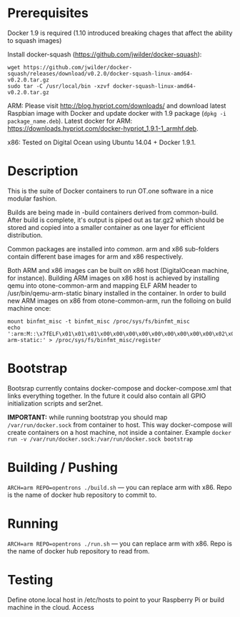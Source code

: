 # Prerequisites
Docker 1.9 is required (1.10 introduced breaking chages that affect the ability to squash images)

Install docker-squash (https://github.com/jwilder/docker-squash):
```
wget https://github.com/jwilder/docker-squash/releases/download/v0.2.0/docker-squash-linux-amd64-v0.2.0.tar.gz
sudo tar -C /usr/local/bin -xzvf docker-squash-linux-amd64-v0.2.0.tar.gz
```

ARM: Please visit http://blog.hypriot.com/downloads/ and download latest Raspbian image with Docker and update docker with 1.9 package (```dpkg -i package_name.deb```). Latest docker for ARM: https://downloads.hypriot.com/docker-hypriot_1.9.1-1_armhf.deb.

x86: Tested on Digital Ocean using Ubuntu 14.04 + Docker 1.9.1. 

# Description
This is the suite of Docker containers to run OT.one software in a nice modular fashion.

Builds are being made in -build containers derived from common-build. After build is complete, it's output is piped out as tar.gz2 which should be stored and copied into a smaller container as one layer for efficient distribution. 

Common packages are installed into *common*. arm and x86 sub-folders contain different base images for arm and x86 respectively. 

Both ARM and x86 images can be built on x86 host (DigitalOcean machine, for instance). Building ARM images on x86 host is achieved by installing qemu into otone-common-arm and mapping ELF ARM header to /usr/bin/qemu-arm-static binary installed in the container. In order to build new ARM images on x86 from otone-common-arm, run the folloing on build machine once:

```
mount binfmt_misc -t binfmt_misc /proc/sys/fs/binfmt_misc  
echo ':arm:M::\x7fELF\x01\x01\x01\x00\x00\x00\x00\x00\x00\x00\x00\x00\x02\x00\x28\x00:\xff\xff\xff\xff\xff\xff\xff\x00\xff\xff\xff\xff\xff\xff\xff\xff\xfe\xff\xff\xff:/usr/bin/qemu-arm-static:' > /proc/sys/fs/binfmt_misc/register  
```
# Bootstrap
Bootsrap currently contains docker-compose and docker-compose.xml that links everything together. In the future it could also contain all GPIO initialization scripts and ser2net. 

**IMPORTANT:** while running bootstrap you should map ```/var/run/docker.sock``` from container to host. This way docker-compose will create containers on a host machine, not inside a container. Example ```docker run -v /var/run/docker.sock:/var/run/docker.sock bootstrap```

# Building / Pushing
```ARCH=arm REPO=opentrons ./build.sh``` — you can replace arm with x86. Repo is the name of docker hub repository to commit to.

# Running
```ARCH=arm REPO=opentrons ./run.sh``` — you can replace arm with x86. Repo is the name of docker hub repository to read from.

# Testing
Define otone.local host in /etc/hosts to point to your Raspberry Pi or build machine in the cloud. Access
